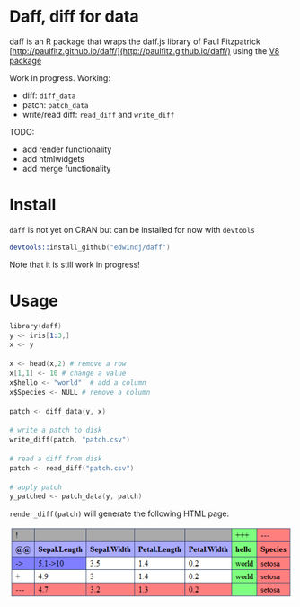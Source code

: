 # Daff, diff for data

daff is an R package that wraps the daff.js library of Paul Fitzpatrick [http://paulfitz.github.io/daff/](http://paulfitz.github.io/daff/) using the [V8 package](https://github.com/jeroenooms/v8)

Work in progress.
Working:

- diff: `diff_data`
- patch: `patch_data`
- write/read diff: `read_diff` and `write_diff`

TODO:

- add render functionality
- add htmlwidgets
- add merge functionality

# Install

`daff` is not yet on CRAN but can be installed for now with `devtools`

```S
devtools::install_github("edwindj/daff")
```
Note that it is still work in progress!

# Usage

```S
library(daff)
y <- iris[1:3,]
x <- y

x <- head(x,2) # remove a row
x[1,1] <- 10 # change a value
x$hello <- "world"  # add a column
x$Species <- NULL # remove a column

patch <- diff_data(y, x)

# write a patch to disk
write_diff(patch, "patch.csv")

# read a diff from disk
patch <- read_diff("patch.csv")

# apply patch
y_patched <- patch_data(y, patch)
```

`render_diff(patch)` will generate the following HTML page:

![render_diff](examples/render_diff.png "render_diff")
